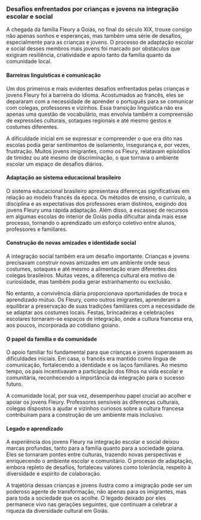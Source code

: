 ### Desafios enfrentados por crianças e jovens na integração escolar e social

A chegada da família Fleury a Goiás, no final do século XIX, trouxe consigo não apenas sonhos e esperanças, mas também uma série de desafios, especialmente para as crianças e jovens. O processo de adaptação escolar e social desses membros mais jovens foi marcado por obstáculos que exigiram resiliência, criatividade e apoio tanto da família quanto da comunidade local.

#### Barreiras linguísticas e comunicação

Um dos primeiros e mais evidentes desafios enfrentados pelas crianças e jovens Fleury foi a barreira do idioma. Acostumados ao francês, eles se depararam com a necessidade de aprender o português para se comunicar com colegas, professores e vizinhos. Essa transição linguística não era apenas uma questão de vocabulário, mas envolvia também a compreensão de expressões culturais, sotaques regionais e até mesmo gestos e costumes diferentes.

A dificuldade inicial em se expressar e compreender o que era dito nas escolas podia gerar sentimentos de isolamento, insegurança e, por vezes, frustração. Muitos jovens imigrantes, como os Fleury, relatavam episódios de timidez ou até mesmo de discriminação, o que tornava o ambiente escolar um espaço de desafios diários.

#### Adaptação ao sistema educacional brasileiro

O sistema educacional brasileiro apresentava diferenças significativas em relação ao modelo francês da época. Os métodos de ensino, o currículo, a disciplina e as expectativas dos professores eram distintos, exigindo dos jovens Fleury uma rápida adaptação. Além disso, a escassez de recursos em algumas escolas do interior de Goiás podia dificultar ainda mais esse processo, tornando o aprendizado um esforço coletivo entre alunos, professores e familiares.

#### Construção de novas amizades e identidade social

A integração social também era um desafio importante. Crianças e jovens precisavam construir novas amizades em um ambiente onde seus costumes, sotaques e até mesmo a alimentação eram diferentes dos colegas brasileiros. Muitas vezes, a diferença cultural era motivo de curiosidade, mas também podia gerar estranhamento ou exclusão.

No entanto, a convivência diária proporcionava oportunidades de troca e aprendizado mútuo. Os Fleury, como outros imigrantes, aprenderam a equilibrar a preservação de suas tradições familiares com a necessidade de se adaptar aos costumes locais. Festas, brincadeiras e celebrações escolares tornaram-se espaços de integração, onde a cultura francesa era, aos poucos, incorporada ao cotidiano goiano.

#### O papel da família e da comunidade

O apoio familiar foi fundamental para que crianças e jovens superassem as dificuldades iniciais. Em casa, o francês era mantido como língua de comunicação, fortalecendo a identidade e os laços familiares. Ao mesmo tempo, os pais incentivavam a participação dos filhos na vida escolar e comunitária, reconhecendo a importância da integração para o sucesso futuro.

A comunidade local, por sua vez, desempenhou papel crucial ao acolher e apoiar os jovens Fleury. Professores sensíveis às diferenças culturais, colegas dispostos a ajudar e vizinhos curiosos sobre a cultura francesa contribuíram para a construção de um ambiente mais inclusivo.

#### Legado e aprendizado

A experiência dos jovens Fleury na integração escolar e social deixou marcas profundas, tanto para a família quanto para a sociedade goiana. Eles se tornaram pontes entre culturas, trazendo novas perspectivas e enriquecendo o ambiente escolar e comunitário. O processo de adaptação, embora repleto de desafios, fortaleceu valores como tolerância, respeito à diversidade e espírito de colaboração.

A trajetória dessas crianças e jovens ilustra como a imigração pode ser um poderoso agente de transformação, não apenas para os imigrantes, mas para toda a sociedade que os acolhe. O legado deixado por eles permanece vivo nas gerações seguintes, que continuam a celebrar a riqueza da diversidade cultural em Goiás.